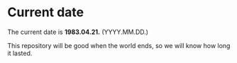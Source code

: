 # Current date

The current date is **1983.04.21.** (YYYY.MM.DD.)

This repository will be good when the world ends, so we will know how long it lasted.